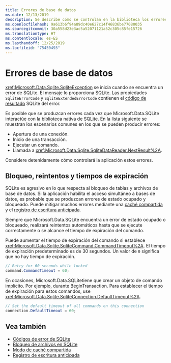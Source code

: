 ```yaml
---
title: Errores de base de datos
ms.date: 12/13/2019
description: Se describe cómo se controlan en la biblioteca los errores y las retiradas de la base de datos.
ms.openlocfilehash: 9a613b6f94a89dc40e627c14f46836be77080035
ms.sourcegitcommit: 30a558d23e3ac5a52071121a52c305c85fe15726
ms.translationtype: HT
ms.contentlocale: es-ES
ms.lasthandoff: 12/25/2019
ms.locfileid: "75450493"
---
```

# <a name="database-errors"></a>Errores de base de datos

<xref:Microsoft.Data.Sqlite.SqliteException> se inicia cuando se encuentra un error de SQLite. El mensaje lo proporciona SQLite. Las propiedades `SqliteErrorCode` y `SqliteExtendedErrorCode` contienen el [código de resultado](https://www.sqlite.org/rescode.html) SQLite del error.

Es posible que se produzcan errores cada vez que Microsoft.Data.SQLite interactúe con la biblioteca nativa de SQLite. En la lista siguiente se muestran los escenarios comunes en los que se pueden producir errores:

* Apertura de una conexión.
* Inicio de una transacción.
* Ejecutar un comando.
* Llamada a <xref:Microsoft.Data.Sqlite.SqliteDataReader.NextResult%2A>.

Considere detenidamente cómo controlará la aplicación estos errores.

## <a name="locking-retries-and-timeouts"></a>Bloqueo, reintentos y tiempos de expiración

SQLite es agresivo en lo que respecta al bloqueo de tablas y archivos de base de datos. Si la aplicación habilita el acceso simultáneo a bases de datos, es probable que se produzcan errores de estado ocupado y bloqueado. Puede mitigar muchos errores mediante una [caché compartida](connection-strings.md#cache) y el [registro de escritura anticipada](async.md).

Siempre que Microsoft.Data.SQLite encuentra un error de estado ocupado o bloqueado, realizará reintentos automáticos hasta que se ejecute correctamente o se alcance el tiempo de expiración del comando.

Puede aumentar el tiempo de expiración del comando si establece <xref:Microsoft.Data.Sqlite.SqliteCommand.CommandTimeout%2A>. El tiempo de expiración predeterminado es de 30 segundos. Un valor de `0` significa que no hay tiempo de expiración.

```csharp
// Retry for 60 seconds while locked
command.CommandTimeout = 60;
```

En ocasiones, Microsoft.Data.SQLitetiene que crear un objeto de comando implícito. Por ejemplo, durante BeginTransaction. Para establecer el tiempo de expiración para estos comandos, use <xref:Microsoft.Data.Sqlite.SqliteConnection.DefaultTimeout%2A>.

```csharp
// Set the default timeout of all commands on this connection
connection.DefaultTimeout = 60;
```

## <a name="see-also"></a>Vea también

* [Códigos de error de SQLite](https://www.sqlite.org/rescode.html)
* [Bloqueo de archivos en SQLite](https://www.sqlite.org/lockingv3.html)
* [Modo de caché compartida](https://www.sqlite.org/sharedcache.html)
* [Registro de escritura anticipada](https://www.sqlite.org/wal.html)
